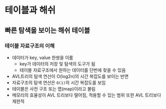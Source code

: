 # 테이블과 해쉬

## 빠른 탐색을 보이는 해쉬 테이블

### 테이블 자료구조의 이해

- 데이터가 key, value 한쌍을 이룸
  - key가 데이터의 저장 및 탐색의 도구가 됨
  - 테이블 자료구조에서 원하는 데이터를 단번에 찾을 수 있음
- AVL트리의 탐색 연산이 O(log2n)의 시간 복잡도를 보이는 반면
- 자료구조의 탐색 연산은 `O(1)`의 시간 복잡도를 보임
- 테이블은 사전 구조 또는 맵(map)이라고 불림
- 메모리의 효율성이 AVL 트리보다 떨어짐, 적용할 수 있는 범위 또한 AVL 트리보다 제한적
